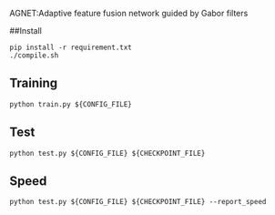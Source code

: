 AGNET:Adaptive feature fusion network guided by Gabor filters

##Install
```shell script
pip install -r requirement.txt
./compile.sh
```

## Training
```shell script
python train.py ${CONFIG_FILE}
```

## Test
```
python test.py ${CONFIG_FILE} ${CHECKPOINT_FILE}
```

## Speed
```shell script
python test.py ${CONFIG_FILE} ${CHECKPOINT_FILE} --report_speed
```
